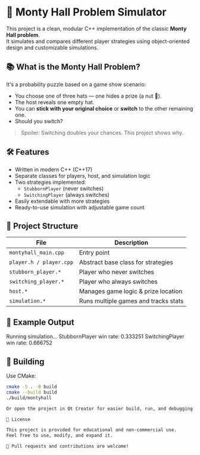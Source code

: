 # 🎩 Monty Hall Problem Simulator

This project is a clean, modular C++ implementation of the classic **Monty Hall problem**.  
It simulates and compares different player strategies using object-oriented design and customizable simulations.

## 📚 What is the Monty Hall Problem?

It's a probability puzzle based on a game show scenario:

- You choose one of three hats — one hides a prize (a nut 🌰).
- The host reveals one empty hat.
- You can **stick with your original choice** or **switch** to the other remaining one.
- Should you switch?

> Spoiler: Switching doubles your chances. This project shows why.

## 🛠️ Features

- Written in modern C++ (C++17)
- Separate classes for players, host, and simulation logic
- Two strategies implemented:
  - `StubbornPlayer` (never switches)
  - `SwitchingPlayer` (always switches)
- Easily extendable with more strategies
- Ready-to-use simulation with adjustable game count

## 📁 Project Structure

| File                        | Description                          |
|-----------------------------|--------------------------------------|
| `montyhall_main.cpp`        | Entry point                          |
| `player.h / player.cpp`     | Abstract base class for strategies   |
| `stubborn_player.*`         | Player who never switches            |
| `switching_player.*`        | Player who always switches           |
| `host.*`                    | Manages game logic & prize location  |
| `simulation.*`              | Runs multiple games and tracks stats |

## 🧪 Example Output

Running simulation…
StubbornPlayer win rate: 0.333251
SwitchingPlayer win rate: 0.666752

## 🚀 Building

Use CMake:

```bash
cmake -S . -B build
cmake --build build
./build/montyhall

Or open the project in Qt Creator for easier build, run, and debugging.

📄 License

This project is provided for educational and non-commercial use.
Feel free to use, modify, and expand it.

🐾 Pull requests and contributions are welcome!
